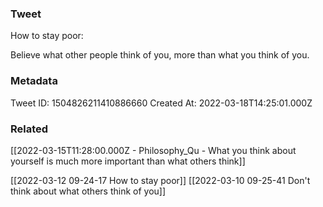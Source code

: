 ### Tweet
How to stay poor:

Believe what other people think of you, more than what you think of you.

### Metadata
Tweet ID: 1504826211410886660
Created At: 2022-03-18T14:25:01.000Z

### Related
[[2022-03-15T11:28:00.000Z - Philosophy_Qu - What you think about yourself is much more important than what others think]]

[[2022-03-12 09-24-17 How to stay poor]]
[[2022-03-10 09-25-41 Don't think about what others think of you]]

